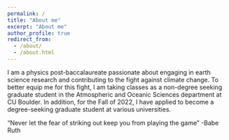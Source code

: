 ```yaml
---
permalink: /
title: "About me"
excerpt: "About me"
author_profile: true
redirect_from: 
  - /about/
  - /about.html
---
```


I am a physics post-baccalaureate passionate about engaging in earth science research and contributing to the fight against climate change. To better equip me for this fight, I am taking classes as a non-degree seeking graduate student in the Atmospheric and Oceanic Sciences department at CU Boulder. In addition, for the Fall of 2022, I have applied to become a degree-seeking graduate student at various universities.



“Never let the fear of striking out keep you from playing the game” -Babe Ruth
